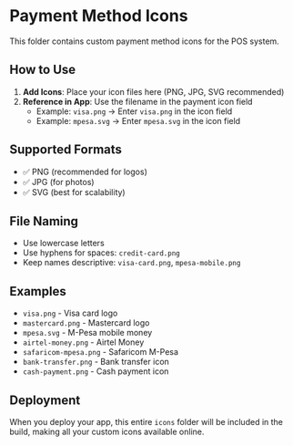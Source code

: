 # Payment Method Icons

This folder contains custom payment method icons for the POS system.

## How to Use

1. **Add Icons**: Place your icon files here (PNG, JPG, SVG recommended)
2. **Reference in App**: Use the filename in the payment icon field
   - Example: `visa.png` → Enter `visa.png` in the icon field
   - Example: `mpesa.svg` → Enter `mpesa.svg` in the icon field

## Supported Formats
- ✅ PNG (recommended for logos)
- ✅ JPG (for photos)
- ✅ SVG (best for scalability)

## File Naming
- Use lowercase letters
- Use hyphens for spaces: `credit-card.png`
- Keep names descriptive: `visa-card.png`, `mpesa-mobile.png`

## Examples
- `visa.png` - Visa card logo
- `mastercard.png` - Mastercard logo
- `mpesa.svg` - M-Pesa mobile money
- `airtel-money.png` - Airtel Money
- `safaricom-mpesa.png` - Safaricom M-Pesa
- `bank-transfer.png` - Bank transfer icon
- `cash-payment.png` - Cash payment icon

## Deployment
When you deploy your app, this entire `icons` folder will be included in the build, making all your custom icons available online. 